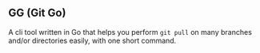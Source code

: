## GG (Git Go)
A cli tool written in Go that helps you perform `git pull` on many branches and/or directories easily, with one short command.
